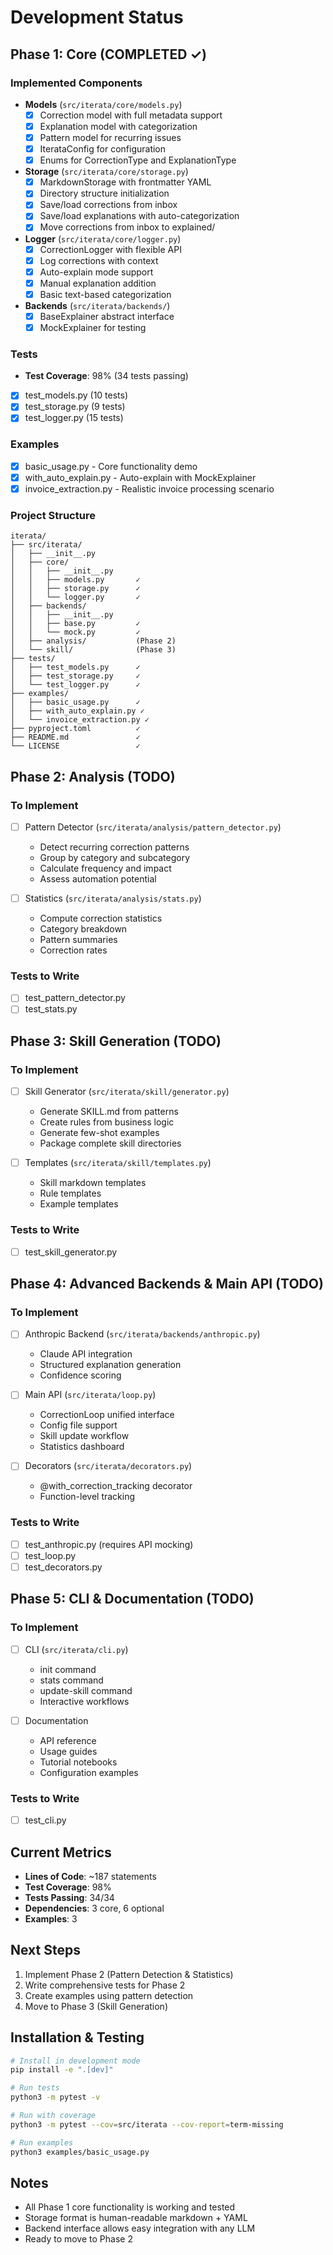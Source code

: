 # Development Status

## Phase 1: Core (COMPLETED ✓)

### Implemented Components

- **Models** (`src/iterata/core/models.py`)
  - [x] Correction model with full metadata support
  - [x] Explanation model with categorization
  - [x] Pattern model for recurring issues
  - [x] IterataConfig for configuration
  - [x] Enums for CorrectionType and ExplanationType

- **Storage** (`src/iterata/core/storage.py`)
  - [x] MarkdownStorage with frontmatter YAML
  - [x] Directory structure initialization
  - [x] Save/load corrections from inbox
  - [x] Save/load explanations with auto-categorization
  - [x] Move corrections from inbox to explained/

- **Logger** (`src/iterata/core/logger.py`)
  - [x] CorrectionLogger with flexible API
  - [x] Log corrections with context
  - [x] Auto-explain mode support
  - [x] Manual explanation addition
  - [x] Basic text-based categorization

- **Backends** (`src/iterata/backends/`)
  - [x] BaseExplainer abstract interface
  - [x] MockExplainer for testing

### Tests

- **Test Coverage**: 98% (34 tests passing)
- [x] test_models.py (10 tests)
- [x] test_storage.py (9 tests)
- [x] test_logger.py (15 tests)

### Examples

- [x] basic_usage.py - Core functionality demo
- [x] with_auto_explain.py - Auto-explain with MockExplainer
- [x] invoice_extraction.py - Realistic invoice processing scenario

### Project Structure

```
iterata/
├── src/iterata/
│   ├── __init__.py
│   ├── core/
│   │   ├── __init__.py
│   │   ├── models.py       ✓
│   │   ├── storage.py      ✓
│   │   └── logger.py       ✓
│   ├── backends/
│   │   ├── __init__.py
│   │   ├── base.py         ✓
│   │   └── mock.py         ✓
│   ├── analysis/           (Phase 2)
│   └── skill/              (Phase 3)
├── tests/
│   ├── test_models.py      ✓
│   ├── test_storage.py     ✓
│   └── test_logger.py      ✓
├── examples/
│   ├── basic_usage.py      ✓
│   ├── with_auto_explain.py ✓
│   └── invoice_extraction.py ✓
├── pyproject.toml          ✓
├── README.md               ✓
└── LICENSE                 ✓
```

## Phase 2: Analysis (TODO)

### To Implement

- [ ] Pattern Detector (`src/iterata/analysis/pattern_detector.py`)
  - Detect recurring correction patterns
  - Group by category and subcategory
  - Calculate frequency and impact
  - Assess automation potential

- [ ] Statistics (`src/iterata/analysis/stats.py`)
  - Compute correction statistics
  - Category breakdown
  - Pattern summaries
  - Correction rates

### Tests to Write

- [ ] test_pattern_detector.py
- [ ] test_stats.py

## Phase 3: Skill Generation (TODO)

### To Implement

- [ ] Skill Generator (`src/iterata/skill/generator.py`)
  - Generate SKILL.md from patterns
  - Create rules from business logic
  - Generate few-shot examples
  - Package complete skill directories

- [ ] Templates (`src/iterata/skill/templates.py`)
  - Skill markdown templates
  - Rule templates
  - Example templates

### Tests to Write

- [ ] test_skill_generator.py

## Phase 4: Advanced Backends & Main API (TODO)

### To Implement

- [ ] Anthropic Backend (`src/iterata/backends/anthropic.py`)
  - Claude API integration
  - Structured explanation generation
  - Confidence scoring

- [ ] Main API (`src/iterata/loop.py`)
  - CorrectionLoop unified interface
  - Config file support
  - Skill update workflow
  - Statistics dashboard

- [ ] Decorators (`src/iterata/decorators.py`)
  - @with_correction_tracking decorator
  - Function-level tracking

### Tests to Write

- [ ] test_anthropic.py (requires API mocking)
- [ ] test_loop.py
- [ ] test_decorators.py

## Phase 5: CLI & Documentation (TODO)

### To Implement

- [ ] CLI (`src/iterata/cli.py`)
  - init command
  - stats command
  - update-skill command
  - Interactive workflows

- [ ] Documentation
  - API reference
  - Usage guides
  - Tutorial notebooks
  - Configuration examples

### Tests to Write

- [ ] test_cli.py

## Current Metrics

- **Lines of Code**: ~187 statements
- **Test Coverage**: 98%
- **Tests Passing**: 34/34
- **Dependencies**: 3 core, 6 optional
- **Examples**: 3

## Next Steps

1. Implement Phase 2 (Pattern Detection & Statistics)
2. Write comprehensive tests for Phase 2
3. Create examples using pattern detection
4. Move to Phase 3 (Skill Generation)

## Installation & Testing

```bash
# Install in development mode
pip install -e ".[dev]"

# Run tests
python3 -m pytest -v

# Run with coverage
python3 -m pytest --cov=src/iterata --cov-report=term-missing

# Run examples
python3 examples/basic_usage.py
```

## Notes

- All Phase 1 core functionality is working and tested
- Storage format is human-readable markdown + YAML
- Backend interface allows easy integration with any LLM
- Ready to move to Phase 2

